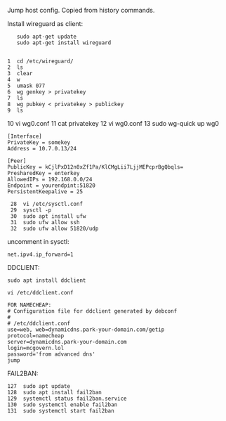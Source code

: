 Jump host config.
Copied from history commands.

Install wireguard as client:

       sudo apt-get update
       sudo apt-get install wireguard


    1  cd /etc/wireguard/
    2  ls
    3  clear
    4  w
    5  umask 077
    6  wg genkey > privatekey
    7  ls
    8  wg pubkey < privatekey > publickey
    9  ls
   10  vi wg0.conf
   11  cat privatekey
   12  vi wg0.conf
   13  sudo wg-quick up wg0

	[Interface]
	PrivateKey = somekey 
	Address = 10.7.0.13/24

	[Peer]
	PublicKey = kCjlPxD12n0xZf1Pa/KlCMgLii7LjjMEPcprBgQbqls=
	PresharedKey = enterkey
	AllowedIPs = 192.168.0.0/24
	Endpoint = yourendpint:51820
	PersistentKeepalive = 25

  	 28  vi /etc/sysctl.conf
  	 29  sysctl -p
  	 30  sudo apt install ufw
  	 31  sudo ufw allow ssh
	 32  sudo ufw allow 51820/udp

uncomment in sysctl: 

	net.ipv4.ip_forward=1

DDCLIENT:

	sudo apt install ddclient

	vi /etc/ddclient.conf

	FOR NAMECHEAP:
	# Configuration file for ddclient generated by debconf
	#
	# /etc/ddclient.conf
	use=web, web=dynamicdns.park-your-domain.com/getip
	protocol=namecheap
	server=dynamicdns.park-your-domain.com
	login=mcgovern.lol
	password='from advanced dns'
	jump

FAIL2BAN:

  	127  sudo apt update
  	128  sudo apt install fail2ban
  	129  systemctl status fail2ban.service
  	130  sudo systemctl enable fail2ban
  	131  sudo systemctl start fail2ban



